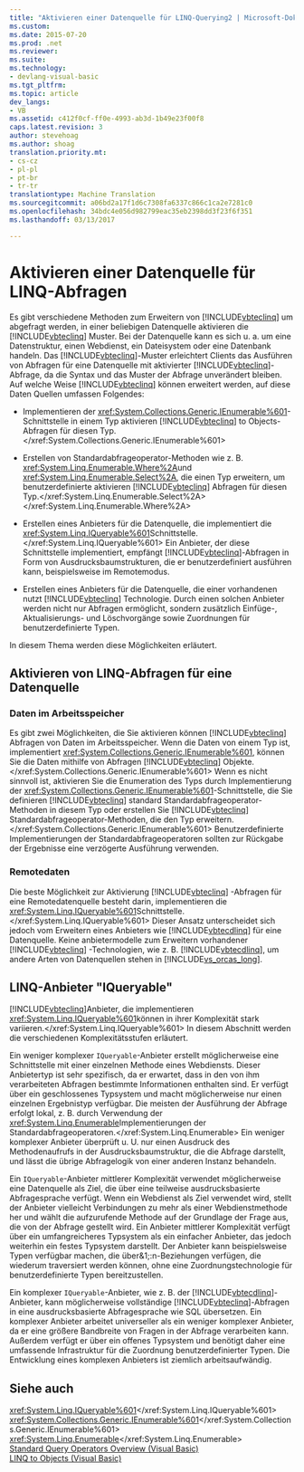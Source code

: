 ```yaml
---
title: "Aktivieren einer Datenquelle für LINQ-Querying2 | Microsoft-Dokumentation"
ms.custom: 
ms.date: 2015-07-20
ms.prod: .net
ms.reviewer: 
ms.suite: 
ms.technology:
- devlang-visual-basic
ms.tgt_pltfrm: 
ms.topic: article
dev_langs:
- VB
ms.assetid: c412f0cf-ff0e-4993-ab3d-1b49e23f00f8
caps.latest.revision: 3
author: stevehoag
ms.author: shoag
translation.priority.mt:
- cs-cz
- pl-pl
- pt-br
- tr-tr
translationtype: Machine Translation
ms.sourcegitcommit: a06bd2a17f1d6c7308fa6337c866c1ca2e7281c0
ms.openlocfilehash: 34bdc4e056d982799eac35eb2398dd3f23f6f351
ms.lasthandoff: 03/13/2017

---
```

# <a name="enabling-a-data-source-for-linq-querying"></a>Aktivieren einer Datenquelle für LINQ-Abfragen
Es gibt verschiedene Methoden zum Erweitern von [!INCLUDE[vbteclinq](../../../../csharp/includes/vbteclinq_md.md)] um abgefragt werden, in einer beliebigen Datenquelle aktivieren die [!INCLUDE[vbteclinq](../../../../csharp/includes/vbteclinq_md.md)] Muster. Bei der Datenquelle kann es sich u. a. um eine Datenstruktur, einen Webdienst, ein Dateisystem oder eine Datenbank handeln. Das [!INCLUDE[vbteclinq](../../../../csharp/includes/vbteclinq_md.md)]-Muster erleichtert Clients das Ausführen von Abfragen für eine Datenquelle mit aktivierter [!INCLUDE[vbteclinq](../../../../csharp/includes/vbteclinq_md.md)]-Abfrage, da die Syntax und das Muster der Abfrage unverändert bleiben. Auf welche Weise [!INCLUDE[vbteclinq](../../../../csharp/includes/vbteclinq_md.md)] können erweitert werden, auf diese Daten Quellen umfassen Folgendes:  
  
-   Implementieren der <xref:System.Collections.Generic.IEnumerable%601>-Schnittstelle in einem Typ aktivieren [!INCLUDE[vbteclinq](../../../../csharp/includes/vbteclinq_md.md)] to Objects-Abfragen für diesen Typ.</xref:System.Collections.Generic.IEnumerable%601>  
  
-   Erstellen von Standardabfrageoperator-Methoden wie z. B. <xref:System.Linq.Enumerable.Where%2A>und <xref:System.Linq.Enumerable.Select%2A>, die einen Typ erweitern, um benutzerdefinierte aktivieren [!INCLUDE[vbteclinq](../../../../csharp/includes/vbteclinq_md.md)] Abfragen für diesen Typ.</xref:System.Linq.Enumerable.Select%2A> </xref:System.Linq.Enumerable.Where%2A>  
  
-   Erstellen eines Anbieters für die Datenquelle, die implementiert die <xref:System.Linq.IQueryable%601>Schnittstelle.</xref:System.Linq.IQueryable%601> Ein Anbieter, der diese Schnittstelle implementiert, empfängt [!INCLUDE[vbteclinq](../../../../csharp/includes/vbteclinq_md.md)]-Abfragen in Form von Ausdrucksbaumstrukturen, die er benutzerdefiniert ausführen kann, beispielsweise im Remotemodus.  
  
-   Erstellen eines Anbieters für die Datenquelle, die einer vorhandenen nutzt [!INCLUDE[vbteclinq](../../../../csharp/includes/vbteclinq_md.md)] Technologie. Durch einen solchen Anbieter werden nicht nur Abfragen ermöglicht, sondern zusätzlich Einfüge-, Aktualisierungs- und Löschvorgänge sowie Zuordnungen für benutzerdefinierte Typen.  
  
 In diesem Thema werden diese Möglichkeiten erläutert.  
  
## <a name="how-to-enable-linq-querying-of-your-data-source"></a>Aktivieren von LINQ-Abfragen für eine Datenquelle  
  
### <a name="in-memory-data"></a>Daten im Arbeitsspeicher  
 Es gibt zwei Möglichkeiten, die Sie aktivieren können [!INCLUDE[vbteclinq](../../../../csharp/includes/vbteclinq_md.md)] Abfragen von Daten im Arbeitsspeicher. Wenn die Daten von einem Typ ist, implementiert <xref:System.Collections.Generic.IEnumerable%601>, können Sie die Daten mithilfe von Abfragen [!INCLUDE[vbteclinq](../../../../csharp/includes/vbteclinq_md.md)] Objekte.</xref:System.Collections.Generic.IEnumerable%601> Wenn es nicht sinnvoll ist, aktivieren Sie die Enumeration des Typs durch Implementierung der <xref:System.Collections.Generic.IEnumerable%601>-Schnittstelle, die Sie definieren [!INCLUDE[vbteclinq](../../../../csharp/includes/vbteclinq_md.md)] standard Standardabfrageoperator-Methoden in diesem Typ oder erstellen Sie [!INCLUDE[vbteclinq](../../../../csharp/includes/vbteclinq_md.md)] Standardabfrageoperator-Methoden, die den Typ erweitern.</xref:System.Collections.Generic.IEnumerable%601> Benutzerdefinierte Implementierungen der Standardabfrageoperatoren sollten zur Rückgabe der Ergebnisse eine verzögerte Ausführung verwenden.  
  
### <a name="remote-data"></a>Remotedaten  
 Die beste Möglichkeit zur Aktivierung [!INCLUDE[vbteclinq](../../../../csharp/includes/vbteclinq_md.md)] -Abfragen für eine Remotedatenquelle besteht darin, implementieren die <xref:System.Linq.IQueryable%601>Schnittstelle.</xref:System.Linq.IQueryable%601> Dieser Ansatz unterscheidet sich jedoch vom Erweitern eines Anbieters wie [!INCLUDE[vbtecdlinq](../../../../csharp/includes/vbtecdlinq_md.md)] für eine Datenquelle. Keine anbietermodelle zum Erweitern vorhandener [!INCLUDE[vbteclinq](../../../../csharp/includes/vbteclinq_md.md)] -Technologien, wie z. B. [!INCLUDE[vbtecdlinq](../../../../csharp/includes/vbtecdlinq_md.md)], um andere Arten von Datenquellen stehen in [!INCLUDE[vs_orcas_long](../../../../csharp/misc/includes/vs_orcas_long_md.md)].  
  
## <a name="iqueryable-linq-providers"></a>LINQ-Anbieter "IQueryable"  
 [!INCLUDE[vbteclinq](../../../../csharp/includes/vbteclinq_md.md)]Anbieter, die implementieren <xref:System.Linq.IQueryable%601>können in ihrer Komplexität stark variieren.</xref:System.Linq.IQueryable%601> In diesem Abschnitt werden die verschiedenen Komplexitätsstufen erläutert.  
  
 Ein weniger komplexer `IQueryable`-Anbieter erstellt möglicherweise eine Schnittstelle mit einer einzelnen Methode eines Webdiensts. Dieser Anbietertyp ist sehr spezifisch, da er erwartet, dass in den von ihm verarbeiteten Abfragen bestimmte Informationen enthalten sind. Er verfügt über ein geschlossenes Typsystem und macht möglicherweise nur einen einzelnen Ergebnistyp verfügbar. Die meisten der Ausführung der Abfrage erfolgt lokal, z. B. durch Verwendung der <xref:System.Linq.Enumerable>Implementierungen der Standardabfrageoperatoren.</xref:System.Linq.Enumerable> Ein weniger komplexer Anbieter überprüft u. U. nur einen Ausdruck des Methodenaufrufs in der Ausdrucksbaumstruktur, die die Abfrage darstellt, und lässt die übrige Abfragelogik von einer anderen Instanz behandeln.  
  
 Ein `IQueryable`-Anbieter mittlerer Komplexität verwendet möglicherweise eine Datenquelle als Ziel, die über eine teilweise ausdrucksbasierte Abfragesprache verfügt. Wenn ein Webdienst als Ziel verwendet wird, stellt der Anbieter vielleicht Verbindungen zu mehr als einer Webdienstmethode her und wählt die aufzurufende Methode auf der Grundlage der Frage aus, die von der Abfrage gestellt wird. Ein Anbieter mittlerer Komplexität verfügt über ein umfangreicheres Typsystem als ein einfacher Anbieter, das jedoch weiterhin ein festes Typsystem darstellt. Der Anbieter kann beispielsweise Typen verfügbar machen, die über&1;:n-Beziehungen verfügen, die wiederum traversiert werden können, ohne eine Zuordnungstechnologie für benutzerdefinierte Typen bereitzustellen.  
  
 Ein komplexer `IQueryable`-Anbieter, wie z. B. der [!INCLUDE[vbtecdlinq](../../../../csharp/includes/vbtecdlinq_md.md)]-Anbieter, kann möglicherweise vollständige [!INCLUDE[vbteclinq](../../../../csharp/includes/vbteclinq_md.md)]-Abfragen in eine ausdrucksbasierte Abfragesprache wie SQL übersetzen. Ein komplexer Anbieter arbeitet universeller als ein weniger komplexer Anbieter, da er eine größere Bandbreite von Fragen in der Abfrage verarbeiten kann. Außerdem verfügt er über ein offenes Typsystem und benötigt daher eine umfassende Infrastruktur für die Zuordnung benutzerdefinierter Typen. Die Entwicklung eines komplexen Anbieters ist ziemlich arbeitsaufwändig.  
  
## <a name="see-also"></a>Siehe auch  
 <xref:System.Linq.IQueryable%601></xref:System.Linq.IQueryable%601>   
 <xref:System.Collections.Generic.IEnumerable%601></xref:System.Collections.Generic.IEnumerable%601>   
 <xref:System.Linq.Enumerable></xref:System.Linq.Enumerable>   
 [Standard Query Operators Overview (Visual Basic)](../../../../visual-basic/programming-guide/concepts/linq/standard-query-operators-overview.md)   
 [LINQ to Objects (Visual Basic)](../../../../visual-basic/programming-guide/concepts/linq/linq-to-objects.md)
